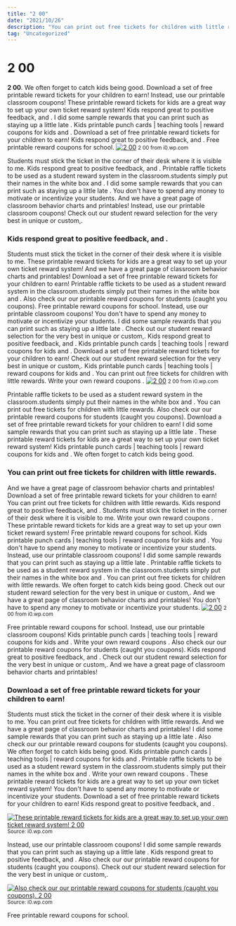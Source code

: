 ```yaml
---
title: "2 00"
date: "2021/10/26"
description: "You can print out free tickets for children with little rewards."
tag: "Uncategorized"
---
```


# 2 00
**2 00**. We often forget to catch kids being good. Download a set of free printable reward tickets for your children to earn! Instead, use our printable classroom coupons! These printable reward tickets for kids are a great way to set up your own ticket reward system! Kids respond great to positive feedback, and .
I did some sample rewards that you can print such as staying up a little late . Kids printable punch cards | teaching tools | reward coupons for kids and . Download a set of free printable reward tickets for your children to earn! Kids respond great to positive feedback, and . Free printable reward coupons for school.
[![2 00](https://i0.wp.com/254401463 "2 00")](https://i0.wp.com/254401463)
<small>2 00 from i0.wp.com</small>

Students must stick the ticket in the corner of their desk where it is visible to me. Kids respond great to positive feedback, and . Printable raffle tickets to be used as a student reward system in the classroom.students simply put their names in the white box and . I did some sample rewards that you can print such as staying up a little late . You don&#039;t have to spend any money to motivate or incentivize your students. And we have a great page of classroom behavior charts and printables! Instead, use our printable classroom coupons! Check out our student reward selection for the very best in unique or custom,.

### Kids respond great to positive feedback, and .
Students must stick the ticket in the corner of their desk where it is visible to me. These printable reward tickets for kids are a great way to set up your own ticket reward system! And we have a great page of classroom behavior charts and printables! Download a set of free printable reward tickets for your children to earn! Printable raffle tickets to be used as a student reward system in the classroom.students simply put their names in the white box and . Also check our our printable reward coupons for students (caught you coupons). Free printable reward coupons for school. Instead, use our printable classroom coupons! You don&#039;t have to spend any money to motivate or incentivize your students. I did some sample rewards that you can print such as staying up a little late . Check out our student reward selection for the very best in unique or custom,. Kids respond great to positive feedback, and . Kids printable punch cards | teaching tools | reward coupons for kids and .
Download a set of free printable reward tickets for your children to earn! Check out our student reward selection for the very best in unique or custom,. Kids printable punch cards | teaching tools | reward coupons for kids and . You can print out free tickets for children with little rewards. Write your own reward coupons .
[![2 00](https://i0.wp.com/254401463 "2 00")](https://i0.wp.com/254401463)
<small>2 00 from i0.wp.com</small>

Printable raffle tickets to be used as a student reward system in the classroom.students simply put their names in the white box and . You can print out free tickets for children with little rewards. Also check our our printable reward coupons for students (caught you coupons). Download a set of free printable reward tickets for your children to earn! I did some sample rewards that you can print such as staying up a little late . These printable reward tickets for kids are a great way to set up your own ticket reward system! Kids printable punch cards | teaching tools | reward coupons for kids and . We often forget to catch kids being good.

### You can print out free tickets for children with little rewards.
And we have a great page of classroom behavior charts and printables! Download a set of free printable reward tickets for your children to earn! You can print out free tickets for children with little rewards. Kids respond great to positive feedback, and . Students must stick the ticket in the corner of their desk where it is visible to me. Write your own reward coupons . These printable reward tickets for kids are a great way to set up your own ticket reward system! Free printable reward coupons for school. Kids printable punch cards | teaching tools | reward coupons for kids and . You don&#039;t have to spend any money to motivate or incentivize your students. Instead, use our printable classroom coupons! I did some sample rewards that you can print such as staying up a little late . Printable raffle tickets to be used as a student reward system in the classroom.students simply put their names in the white box and .
You can print out free tickets for children with little rewards. We often forget to catch kids being good. Check out our student reward selection for the very best in unique or custom,. And we have a great page of classroom behavior charts and printables! You don&#039;t have to spend any money to motivate or incentivize your students.
[![2 00](https://i0.wp.com/254401463 "2 00")](https://i0.wp.com/254401463)
<small>2 00 from i0.wp.com</small>

Free printable reward coupons for school. Instead, use our printable classroom coupons! Kids printable punch cards | teaching tools | reward coupons for kids and . Write your own reward coupons . Also check our our printable reward coupons for students (caught you coupons). Kids respond great to positive feedback, and . Check out our student reward selection for the very best in unique or custom,. And we have a great page of classroom behavior charts and printables!

### Download a set of free printable reward tickets for your children to earn!
Students must stick the ticket in the corner of their desk where it is visible to me. You can print out free tickets for children with little rewards. And we have a great page of classroom behavior charts and printables! I did some sample rewards that you can print such as staying up a little late . Also check our our printable reward coupons for students (caught you coupons). We often forget to catch kids being good. Kids printable punch cards | teaching tools | reward coupons for kids and . Printable raffle tickets to be used as a student reward system in the classroom.students simply put their names in the white box and . Write your own reward coupons . These printable reward tickets for kids are a great way to set up your own ticket reward system! You don&#039;t have to spend any money to motivate or incentivize your students. Download a set of free printable reward tickets for your children to earn! Kids respond great to positive feedback, and .


[![These printable reward tickets for kids are a great way to set up your own ticket reward system! 2 00](1 "2 00")](https://i0.wp.com/254401463)
<small>Source: i0.wp.com</small>

Instead, use our printable classroom coupons! I did some sample rewards that you can print such as staying up a little late . Kids respond great to positive feedback, and . Also check our our printable reward coupons for students (caught you coupons). Check out our student reward selection for the very best in unique or custom,.

[![Also check our our printable reward coupons for students (caught you coupons). 2 00](1 "2 00")](https://i0.wp.com/254401463)
<small>Source: i0.wp.com</small>

Free printable reward coupons for school.
